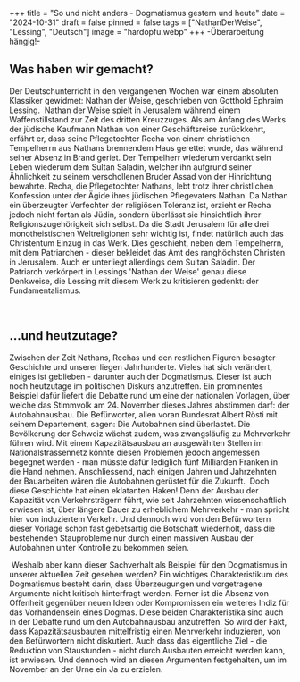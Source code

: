 +++
title = "So und nicht anders - Dogmatismus gestern und heute"
date = "2024-10-31"
draft = false
pinned = false
tags = ["NathanDerWeise", "Lessing", "Deutsch"]
image = "hardopfu.webp"
+++
\-Überarbeitung hängig!-

## Was haben wir gemacht?

Der Deutschunterricht in den vergangenen Wochen war einem absoluten Klassiker gewidmet: Nathan der Weise, geschrieben von Gotthold Ephraim Lessing.  Nathan der Weise spielt in Jerusalem während einem Waffenstillstand zur Zeit des dritten Kreuzzuges. Als am Anfang des Werks der jüdische Kaufmann Nathan von einer Geschäftsreise zurückkehrt, erfährt er, dass seine Pflegetochter Recha von einem christlichen Tempelherrn aus Nathans brennendem Haus gerettet wurde, das während seiner Absenz in Brand geriet. Der Tempelherr wiederum verdankt sein Leben wiederum dem Sultan Saladin, welcher ihn aufgrund seiner Ähnlichkeit zu seinem verschollenen Bruder Assad von der Hinrichtung bewahrte. Recha, die Pflegetochter Nathans, lebt trotz ihrer christlichen Konfession unter der Ägide ihres jüdischen Pflegevaters Nathan. Da Nathan ein überzeugter Verfechter der religiösen Toleranz ist, erzieht er Recha jedoch nicht fortan als Jüdin, sondern überlässt sie hinsichtlich ihrer Religionszugehörigkeit sich selbst. Da die Stadt Jerusalem für alle drei monotheistischen Weltreligionen sehr wichtig ist, findet natürlich auch das Christentum Einzug in das Werk. Dies geschieht, neben dem Tempelherrn, mit dem Patriarchen - dieser bekleidet das Amt des ranghöchsten Christen in Jerusalem. Auch er unterliegt allerdings dem Sultan Saladin. Der Patriarch verkörpert in Lessings 'Nathan der Weise' genau diese Denkweise, die Lessing mit diesem Werk zu kritisieren gedenkt: der Fundamentalismus.

 

## …und heutzutage?

Zwischen der Zeit Nathans, Rechas und den restlichen Figuren besagter Geschichte und unserer liegen Jahrhunderte. Vieles hat sich verändert, einiges ist geblieben - darunter auch der Dogmatismus. Dieser ist auch noch heutzutage im politischen Diskurs anzutreffen. Ein prominentes Beispiel dafür liefert die Debatte rund um eine der nationalen Vorlagen, über welche das Stimmvolk am 24. November dieses Jahres abstimmen darf: der Autobahnausbau. Die Befürworter, allen voran Bundesrat Albert Rösti mit seinem Departement, sagen: Die Autobahnen sind überlastet. Die Bevölkerung der Schweiz wächst zudem, was zwangsläufig zu Mehrverkehr führen wird. Mit einem Kapazitätsausbau an ausgewählten Stellen im Nationalstrassennetz könnte diesen Problemen jedoch angemessen begegnet werden - man müsste dafür lediglich fünf Milliarden Franken in die Hand nehmen. Anschliessend, nach einigen Jahren und Jahrzehnten der Bauarbeiten wären die Autobahnen gerüstet für die Zukunft.  Doch diese Geschichte hat einen eklatanten Haken! Denn der Ausbau der Kapazität von Verkehrsträgern führt, wie seit Jahrzehnten wissenschaftlich erwiesen ist, über längere Dauer zu erheblichem Mehrverkehr - man spricht hier von induziertem Verkehr. Und dennoch wird von den Befürwortern dieser Vorlage schon fast gebetsartig die Botschaft wiederholt, dass die bestehenden Stauprobleme nur durch einen massiven Ausbau der Autobahnen unter Kontrolle zu bekommen seien.

 Weshalb aber kann dieser Sachverhalt als Beispiel für den Dogmatismus in unserer aktuellen Zeit gesehen werden? Ein wichtiges Charakteristikum des Dogmatismus besteht darin, dass Überzeugungen und vorgetragene Argumente nicht kritisch hinterfragt werden. Ferner ist die Absenz von Offenheit gegenüber neuen Ideen oder Kompromissen ein weiteres Indiz für das Vorhandensein eines Dogmas. Diese beiden Charakteristika sind auch in der Debatte rund um den Autobahnausbau anzutreffen. So wird der Fakt, dass Kapazitätsausbauten mittelfristig einen Mehrverkehr induzieren, von den Befürwortern nicht diskutiert. Auch dass das eigentliche Ziel - die Reduktion von Staustunden - nicht durch Ausbauten erreicht werden kann, ist erwiesen. Und dennoch wird an diesen Argumenten festgehalten, um im November an der Urne ein Ja zu erzielen.